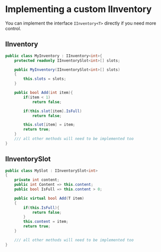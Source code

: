 # Implementing a custom IInventory<T>
You can implement the interface `IInventory<T>` directly if you need more control.

## IInventory<T>

```csharp
public class MyInventory : IInventory<int>{
    protected readonly IInventorySlot<int>[] slots;

    public MyInventory(IInventorySlot<int>[] slots)
    {
        this.slots = slots;
    }

    public bool Add(int item){
        if(item < 1)
            return false;

        if(this.slot[item].IsFull)
            return false;

        this.slot[item] = item;
        return true;
    }
    /// all other methods will need to be implemented too
}
```

## IInventorySlot<T>

```csharp
public class MySlot : IInventorySlot<int>
{
    private int content;
    public int Content => this.content;
    public bool IsFull => this.content > 0;

    public virtual bool Add(T item)
    {
        if(this.IsFull){
            return false;
        }
        this.content = item;
        return true;
    }

    /// all other methods will need to be implemented too
}
```